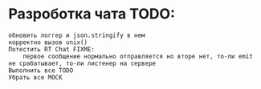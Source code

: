 # Разроботка чата TODO:
    обновить логгер и json.stringify в нем
    корректно вызов unix() 
    Потестить RT Chat FIXME: 
        первое сообщение нормально отправляется но вторе нет, то-ли emit не срабатывает, то-ли листенер на сервере
	Выполнить все TODO
	Убрать все MOCK